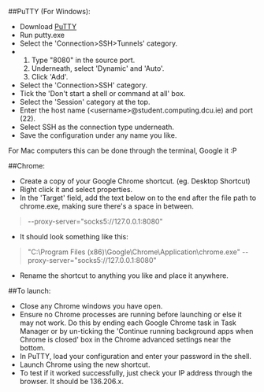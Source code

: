 ##PuTTY (For Windows):
*  Download [PuTTY](http://www.chiark.greenend.org.uk/~sgtatham/putty/download.html)
*  Run putty.exe
* Select the 'Connection>SSH>Tunnels' category.
* 
   1. Type "8080" in the source port.
   2. Underneath, select 'Dynamic' and 'Auto'.
   3. Click 'Add'.
* Select the 'Connection>SSH' category.
* Tick the 'Don't start a shell or command at all' box.
* Select the 'Session' category at the top.
* Enter the host name (\<username\>@student.computing.dcu.ie) and port (22).
* Select SSH as the connection type underneath.
* Save the configuration under any name you like.

For Mac computers this can be done through the terminal, Google it :P

##Chrome:
* Create a copy of your Google Chrome shortcut. (eg. Desktop Shortcut)
* Right click it and select properties.
* In the 'Target' field, add the text below on to the end after the file path to chrome.exe, making sure there's a space in between.

> --proxy-server="socks5://127.0.0.1:8080"

* It should look something like this:

> "C:\Program Files (x86)\Google\Chrome\Application\chrome.exe" --proxy-server="socks5://127.0.0.1:8080"

* Rename the shortcut to anything you like and place it anywhere.

##To launch:
* Close any Chrome windows you have open.
* Ensure no Chrome processes are running before launching or else it may not work. Do this by ending each Google Chrome task in Task Manager or by un-ticking the 'Continue running background apps when Chrome is closed' box in the Chrome advanced settings near the bottom.
* In PuTTY, load your configuration and enter your password in the shell.
* Launch Chrome using the new shortcut.
* To test if it worked successfully, just check your IP address through the browser. It should be 136.206.x.

